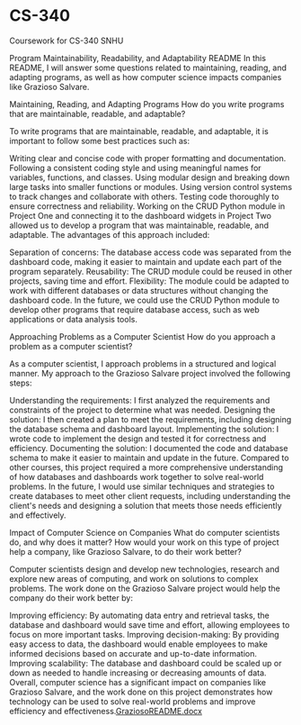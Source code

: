 # CS-340
Coursework for CS-340 SNHU

Program Maintainability, Readability, and Adaptability README
In this README, I will answer some questions related to maintaining, reading, and adapting programs, as well as how computer science impacts companies like Grazioso Salvare.

Maintaining, Reading, and Adapting Programs
How do you write programs that are maintainable, readable, and adaptable?

To write programs that are maintainable, readable, and adaptable, it is important to follow some best practices such as:

Writing clear and concise code with proper formatting and documentation.
Following a consistent coding style and using meaningful names for variables, functions, and classes.
Using modular design and breaking down large tasks into smaller functions or modules.
Using version control systems to track changes and collaborate with others.
Testing code thoroughly to ensure correctness and reliability.
Working on the CRUD Python module in Project One and connecting it to the dashboard widgets in Project Two allowed us to develop a program that was maintainable, readable, and adaptable. The advantages of this approach included:

Separation of concerns: The database access code was separated from the dashboard code, making it easier to maintain and update each part of the program separately.
Reusability: The CRUD module could be reused in other projects, saving time and effort.
Flexibility: The module could be adapted to work with different databases or data structures without changing the dashboard code.
In the future, we could use the CRUD Python module to develop other programs that require database access, such as web applications or data analysis tools.

Approaching Problems as a Computer Scientist
How do you approach a problem as a computer scientist?

As a computer scientist, I approach problems in a structured and logical manner. My approach to the Grazioso Salvare project involved the following steps:

Understanding the requirements: I first analyzed the requirements and constraints of the project to determine what was needed.
Designing the solution: I then created a plan to meet the requirements, including designing the database schema and dashboard layout.
Implementing the solution: I wrote code to implement the design and tested it for correctness and efficiency.
Documenting the solution: I documented the code and database schema to make it easier to maintain and update in the future.
Compared to other courses, this project required a more comprehensive understanding of how databases and dashboards work together to solve real-world problems. In the future, I would use similar techniques and strategies to create databases to meet other client requests, including understanding the client's needs and designing a solution that meets those needs efficiently and effectively.

Impact of Computer Science on Companies
What do computer scientists do, and why does it matter? How would your work on this type of project help a company, like Grazioso Salvare, to do their work better?

Computer scientists design and develop new technologies, research and explore new areas of computing, and work on solutions to complex problems. The work done on the Grazioso Salvare project would help the company do their work better by:

Improving efficiency: By automating data entry and retrieval tasks, the database and dashboard would save time and effort, allowing employees to focus on more important tasks.
Improving decision-making: By providing easy access to data, the dashboard would enable employees to make informed decisions based on accurate and up-to-date information.
Improving scalability: The database and dashboard could be scaled up or down as needed to handle increasing or decreasing amounts of data.
Overall, computer science has a significant impact on companies like Grazioso Salvare, and the work done on this project demonstrates how technology can be used to solve real-world problems and improve efficiency and effectiveness.[GraziosoREADME.docx](https://github.com/tybomb21/CS-340/files/11305371/GraziosoREADME.docx)
